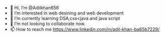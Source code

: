 - 👋 Hi, I’m @Adilkhan656
- 👀 I’m interested in web desining and web development
- 🌱 I’m currently learning DSA,css<java and java script
- 💞️ I’m not looking to collaborate now.
- 📫 How to reach me https://www.linkedin.com/in/adil-khan-ba65b7229/

<!---
Adilkhan656/Adilkhan656 is a ✨ special ✨ repository because its `README.md` (this file) appears on your GitHub profile.
You can click the Preview link to take a look at your changes.
--->
